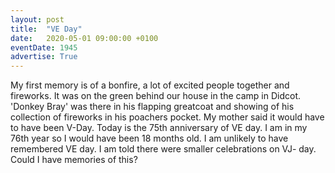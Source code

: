 ```yaml
---
layout: post
title:  "VE Day"
date:   2020-05-01 09:00:00 +0100
eventDate: 1945
advertise: True
---
```


My first memory is of a bonfire, a lot of excited people together and fireworks. It was on the green behind our house in the camp in Didcot. 'Donkey Bray' was there in his flapping greatcoat and showing of his collection of fireworks in his poachers pocket. My mother said it would have to have been V-Day. 
Today is the 75th anniversary of VE day. I am in my 76th year so I would have been 18 months old. I am unlikely to have remembered VE day. I am told there were smaller celebrations on VJ- day. Could I have memories of this?
